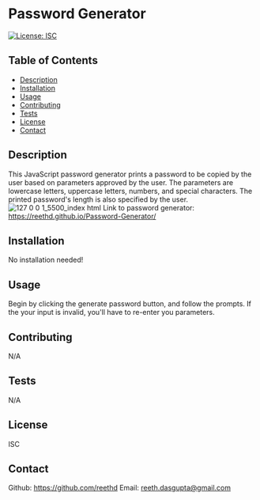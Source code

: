 # Password Generator
[![License: ISC](https://img.shields.io/badge/License-ISC-blue.svg)](https://opensource.org/licenses/ISC)

## Table of Contents
  - [Description](#description)
  - [Installation](#installation)
  - [Usage](#usage)
  - [Contributing](#contributing)
  - [Tests](#tests) 
  - [License](#license)
  - [Contact](#contact)

  ## Description
  This JavaScript password generator prints a password to be copied by the user based on parameters approved by the user. The parameters are lowercase letters, uppercase letters, numbers, and special characters. The printed password's length is also specified by the user.
  ![127 0 0 1_5500_index html](https://user-images.githubusercontent.com/115037176/200426401-73cfac85-1d6b-4ecb-bd02-2fc3a5291a52.png)
  Link to password generator: https://reethd.github.io/Password-Generator/
  

  ## Installation
  No installation needed!

  ## Usage
Begin by clicking the generate password button, and follow the prompts. If the your input is invalid, you'll have to re-enter you parameters.

  ## Contributing
  N/A

  ## Tests
  N/A
  
  ## License
  ISC

  ## Contact
  Github: https://github.com/reethd
  Email: reeth.dasgupta@gmail.com
